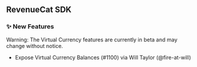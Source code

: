 ## RevenueCat SDK

### ✨ New Features

Warning: The Virtual Currency features are currently in beta and may change without notice.

- Expose Virtual Currency Balances (#1100) via Will Taylor (@fire-at-will)
